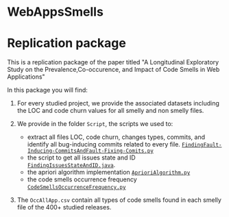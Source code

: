 # WebAppsSmells
# Replication package

This is a replication package of the paper titled "A Longitudinal Exploratory Study on the Prevalence,Co-occurence, and Impact of Code Smells in Web Applications"

In this package you will find:

1. For every studied project, we provide the associated datasets including the LOC and code churn values for all smelly and non smelly files.

2. We provide in the folder ``Script``, the scripts we used to:
    - extract all files LOC, code churn, changes types, commits, and identify all bug-inducing commits related to every file. [``FindingFault-Inducing-CommitsAndFault-Fixing-Comits.py``](https://github.com/Narjes-b/CodeSmells_WebApps/blob/master/Scripts/FindingFault-Inducing-CommitsAndFault-Fixing-Comits.py)
    - the script to get all issues state and ID [``FindingIssuesStateAndID.java``](https://github.com/Narjes-b/CodeSmells_WebApps/blob/master/Scripts/FindingIssuesStateAndID.java).
    - the apriori algorithm implementation [``AprioriAlgorithm.py``](https://github.com/Narjes-b/CodeSmells_WebApps/blob/master/Scripts/AprioriAlgorithm.py)
    - the code smells occurrence frequency [``CodeSmellsOccurrenceFrequency.py``](https://github.com/Narjes-b/CodeSmells_WebApps/blob/master/Scripts/CodeSmellsOccurrenceFrequency.py)

3. The ``OccAllApp.csv`` contain all types of code smells found in each smelly file of the 400+ studied releases.
